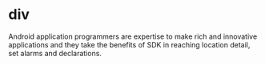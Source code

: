 div
===

Android application programmers are expertise to make rich and innovative applications and they take the benefits of SDK in reaching location detail, set alarms and declarations.
